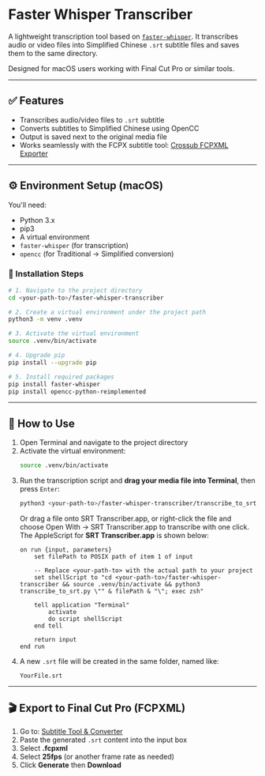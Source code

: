 # Faster Whisper Transcriber

A lightweight transcription tool based on [`faster-whisper`](https://github.com/guillaumekln/faster-whisper). It transcribes audio or video files into Simplified Chinese `.srt` subtitle files and saves them to the same directory.

Designed for macOS users working with Final Cut Pro or similar tools.

---

## ✅ Features

- Transcribes audio/video files to `.srt` subtitle
- Converts subtitles to Simplified Chinese using OpenCC
- Output is saved next to the original media file
- Works seamlessly with the FCPX subtitle tool: [Crossub FCPXML Exporter](https://orzass.com/crossub/srt/63)

---

## ⚙️ Environment Setup (macOS)

You'll need:

- Python 3.x
- pip3
- A virtual environment
- `faster-whisper` (for transcription)
- `opencc` (for Traditional → Simplified conversion)

### 🔧 Installation Steps

```bash
# 1. Navigate to the project directory
cd <your-path-to>/faster-whisper-transcriber

# 2. Create a virtual environment under the project path
python3 -m venv .venv

# 3. Activate the virtual environment
source .venv/bin/activate

# 4. Upgrade pip
pip install --upgrade pip

# 5. Install required packages
pip install faster-whisper
pip install opencc-python-reimplemented
```

---

## 🚀 How to Use

1. Open Terminal and navigate to the project directory
2. Activate the virtual environment:
   ```bash
   source .venv/bin/activate
   ```
3. Run the transcription script and **drag your media file into Terminal**, then press `Enter`:
   ```bash
   python3 <your-path-to>/faster-whisper-transcriber/transcribe_to_srt.py [drag your file here]
   ```
   Or drag a file onto SRT Transcriber.app, or right-click the file and choose Open With → SRT Transcriber.app to transcribe with one click.
   The AppleScript for **SRT Transcriber.app** is shown below:
   ```applescript
   on run {input, parameters}
       set filePath to POSIX path of item 1 of input

       -- Replace <your-path-to> with the actual path to your project
       set shellScript to "cd <your-path-to>/faster-whisper-transcriber && source .venv/bin/activate && python3 transcribe_to_srt.py \"" & filePath & "\"; exec zsh"
    
       tell application "Terminal"
           activate
           do script shellScript
       end tell

       return input
   end run
   ```
4. A new `.srt` file will be created in the same folder, named like:
   ```
   YourFile.srt
   ```

---

## 🎬 Export to Final Cut Pro (FCPXML)

1. Go to: [Subtitle Tool & Converter](https://editingtools.io/subtitles/)
2. Paste the generated `.srt` content into the input box
3. Select **.fcpxml**
4. Select **25fps** (or another frame rate as needed)
6. Click **Generate** then **Download**